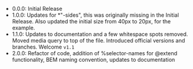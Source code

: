 + 0.0.0: Initial Release
+ 1.0.0: Updates for *"-sides", this was originally missing in the Initial Release. Also updated the initial size from 40px to 20px, for the example.
+ 1.1.0: Updates to documentation and a few whitespace spots removed. Moved media query to top of the file. Introduced official versions and branches. Welcome `v1.1`
+ 2.0.0: Refactor of code, addition of %selector-names for @extend functionality, BEM naming convention, updates to documentation